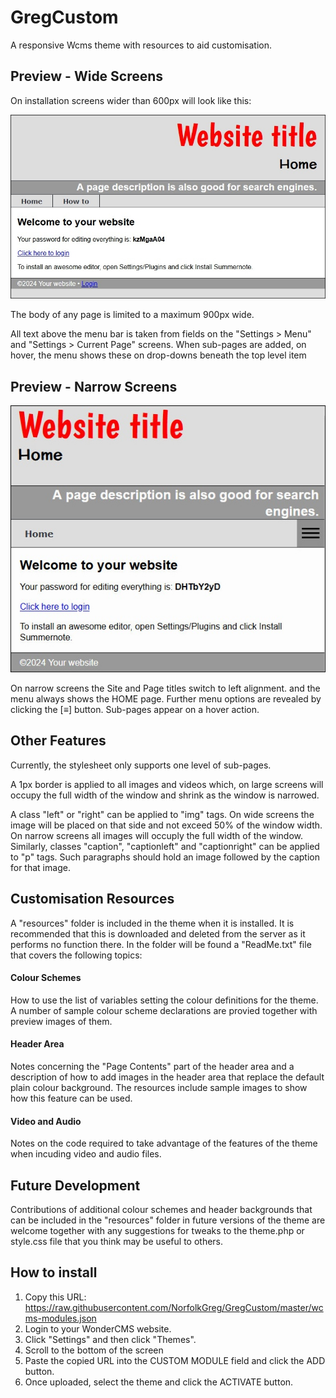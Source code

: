# GregCustom
A responsive Wcms theme with resources to aid customisation.

## Preview - Wide Screens
On installation screens wider than 600px will look like this:

![Wide screen preview](/previewwide.jpg)

The body of any page is limited to a maximum 900px wide.

All text above the menu bar is taken from fields on the "Settings > Menu" and "Settings > Current Page" screens. When sub-pages are added, on hover, the menu shows these on drop-downs beneath the top level item

## Preview - Narrow Screens
![Narrow screen preview](/previewnarrow.jpg)

On narrow screens the Site and Page titles switch to left alignment. and the menu always shows the HOME page. Further menu options are revealed by clicking the [&equiv;] button. Sub-pages appear on a hover action.

## Other Features
Currently, the stylesheet only supports one level of sub-pages.

A 1px border is applied to all images and videos which, on large screens will occupy the full width of the window and shrink as the window is narrowed.

A class "left" or "right" can be applied to "img" tags. On wide screens the image will be placed on that side and not exceed 50% of the window width. On narrow screens all images will occuply the full width of the window. Similarly, classes "caption", "captionleft" and "captionright" can be applied to "p" tags. Such paragraphs should hold an image followed by the caption for that image.

## Customisation Resources
A "resources" folder is included in the theme when it is installed. It is recommended that this is downloaded and deleted from the server as it performs no function there. In the folder will be found a "ReadMe.txt" file that covers the following topics:
#### Colour Schemes
How to use the list of variables setting the colour definitions for the theme. A number of sample colour scheme declarations are provied together with preview images of them.
#### Header Area
Notes concerning the "Page Contents" part of the header area and a description of how to add images in the header area that replace the default plain colour background. The resources include sample images to show how this feature can be used.
#### Video and Audio
Notes on the code required to take advantage of the features of the theme when incuding video and audio files.

## Future Development
Contributions of additional colour schemes and header backgrounds that can be included in the "resources" folder in future versions of the theme are welcome together with any suggestions for tweaks to the theme.php or style.css file that you think may be useful to others.

## How to install
1. Copy this URL:
https://raw.githubusercontent.com/NorfolkGreg/GregCustom/master/wcms-modules.json
2. Login to your WonderCMS website.
3. Click "Settings" and then click "Themes".
4. Scroll to the bottom of the screen
5. Paste the copied URL into the CUSTOM MODULE field and click the ADD button.
6. Once uploaded, select the theme and click the  ACTIVATE button.
